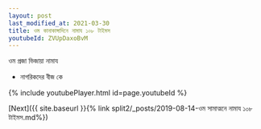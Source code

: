 ```yaml
---
layout: post
last_modified_at: 2021-03-30
title: ওম কানাকাঙ্গাদিনে নামায ১০৮ টাইমস
youtubeId: ZVUpDaxoBvM
---
```

 
 
 ওম প্রজা ভিজায়া নামায  
 
 -  নাগরিকদের বীজ কে 
 
  
 
  
 
 
 
 
 
 


{% include youtubePlayer.html id=page.youtubeId %}
 
[Next]({{ site.baseurl }}{% link  split2/_posts/2019-08-14-ওম সামাত্মনে নামায ১০৮ টাইমস.md%})
 
